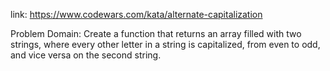 link: https://www.codewars.com/kata/alternate-capitalization

Problem Domain:
Create a function that returns an array filled with two strings, where every other letter in a string is capitalized, from even to odd, and vice versa on the second string.